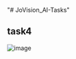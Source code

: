"# JoVision_AI-Tasks" 

## task4
![image](https://github.com/user-attachments/assets/9966cdca-5bc3-44e4-b97d-54f5b9f0c3d5)
